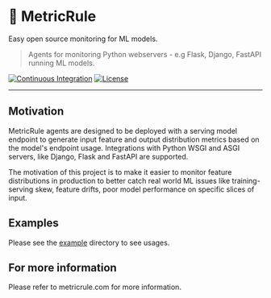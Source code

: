 # 📏 MetricRule

Easy open source monitoring for ML models.

> Agents for monitoring Python webservers - e.g Flask, Django, FastAPI running ML models.

[![Continuous Integration](https://github.com/MetricRule/metricrule-agent-python/actions/workflows/ci.yaml/badge.svg)](https://github.com/MetricRule/metricrule-agent-python/actions/workflows/ci.yaml)
[![License](https://img.shields.io/badge/License-Apache%202.0-blue.svg)](https://opensource.org/licenses/Apache-2.0)

----

## Motivation

MetricRule agents are designed to be deployed with a serving model endpoint to generate input feature and output distribution metrics based on the model's endpoint usage. Integrations with Python WSGI and ASGI servers, like Django, Flask and FastAPI are supported.

The motivation of this project is to make it easier to monitor feature distributions in production to better catch real world ML issues like training-serving skew, feature drifts, poor model performance on specific slices of input.

## Examples

Please see the [example](example) directory to see usages.

## For more information

Please refer to metricrule.com for more information.
